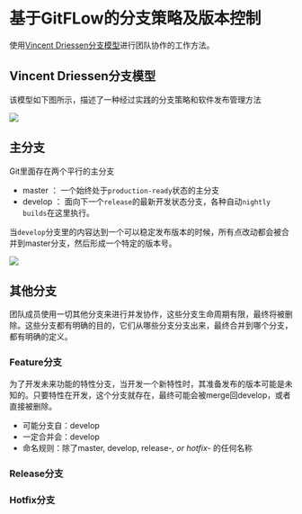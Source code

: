 # 基于GitFLow的分支策略及版本控制

使用[Vincent Driessen分支模型](http://nvie.com/posts/a-successful-git-branching-model/)进行团队协作的工作方法。


## Vincent Driessen分支模型

该模型如下图所示，描述了一种经过实践的分支策略和软件发布管理方法

![](http://nvie.com/img/git-model@2x.png)


## 主分支

Git里面存在两个平行的主分支

- master ： 一个始终处于`production-ready`状态的主分支
- develop ： 面向下一个`release`的最新开发状态分支，各种自动`nightly builds`在这里执行。

当`develop`分支里的内容达到一个可以稳定发布版本的时候，所有点改动都会被合并到master分支，然后形成一个特定的版本号。

![](http://nvie.com/img/main-branches@2x.png)


## 其他分支

团队成员使用一切其他分支来进行并发协作，这些分支生命周期有限，最终将被删除。这些分支都有明确的目的，它们从哪些分支分支出来，最终合并到哪个分支，都有明确的定义。

### Feature分支

为了开发未来功能的特性分支，当开发一个新特性时，其准备发布的版本可能是未知的。只要特性在开发，这个分支就存在，最终可能会被merge回develop，或者直接被删除。

- 可能分支自：develop
- 一定合并会：develop
- 命名规则：除了master, develop, release-*, or hotfix-* 的任何名称




### Release分支



### Hotfix分支


